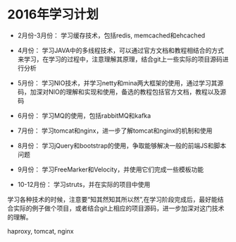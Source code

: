 # 2016年学习计划

* 2月份-3月份： 学习缓存技术，包括redis, memcached和ehcached

* 4月份： 学习JAVA中的多线程技术，可以通过官方文档和教程相结合的方式来学习，在学习的过程中，注意理解其原理，结合git上一些实际的项目源码进行分析

* 5月份： 学习NIO技术，并学习netty和mina两大框架的使用，通过学习其源码，加深对NIO的理解和实现和使用，备选的教程包括官方文档，教程以及源码

* 6月份： 学习MQ的使用，包括rabbitMQ和kafka

* 7月份： 学习tomcat和nginx，进一步了解tomcat和nginx的机制和使用

* 8月份： 学习jQuery和bootstrap的使用，争取能够解决一般的前端JS和脚本问题

* 9月份： 学习FreeMarker和Velocity，并使用它们完成一些模板功能

* 10-12月份： 学习struts，并在实际的项目中使用

学习各种技术的时候，注意要“知其然知其所以然”,在学习阶段完成后，最好能结合实际的例子做个项目，或者结合git上相应的项目源码，进一步加深对这门技术的理解。

haproxy, tomcat, nginx
